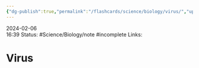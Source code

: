 ```yaml
---
{"dg-publish":true,"permalink":"/flashcards/science/biology/virus/","updated":"2024-04-15T09:08:01.654-05:00"}
---
```



2024-02-06  
16:39
Status: #Science/Biology/note  #incomplete 
Links:


# Virus







